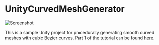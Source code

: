 # UnityCurvedMeshGenerator

![Screenshot](https://s3.amazonaws.com/nrjio/curve.png)

This is a sample Unity project for procedurally generating smooth curved meshes with cubic Bezier curves. Part 1 of the tutorial can be found [here](https://nrj.io/procedural-curved-mesh-generation-in-unity-part-1/).
